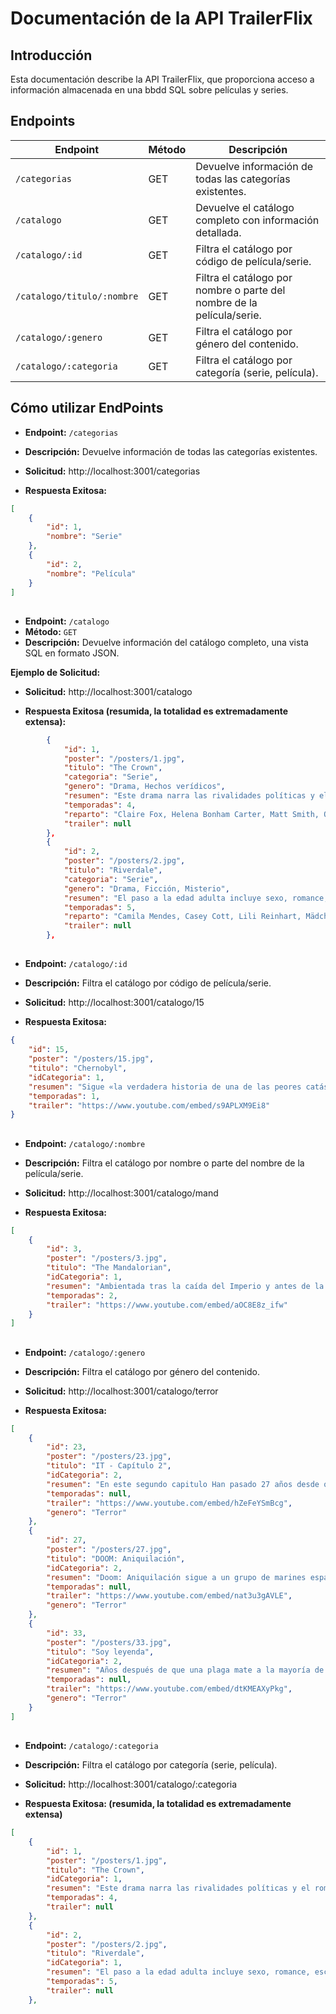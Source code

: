 # Documentación de la API TrailerFlix

## Introducción
Esta documentación describe la API TrailerFlix, que proporciona acceso a información almacenada en una bbdd SQL sobre películas y series.

## Endpoints

| Endpoint                 | Método | Descripción                                      |
|--------------------------|--------|--------------------------------------------------|
| `/categorias`            | GET    | Devuelve información de todas las categorías existentes.                       |
| `/catalogo`              | GET    | Devuelve el catálogo completo con información detallada.                        |
| `/catalogo/:id`          | GET    | Filtra el catálogo por código de película/serie.                                |
| `/catalogo/titulo/:nombre`      | GET    | Filtra el catálogo por nombre o parte del nombre de la película/serie.          |
| `/catalogo/:genero`      | GET    | Filtra el catálogo por género del contenido.                                     |
| `/catalogo/:categoria`   | GET    | Filtra el catálogo por categoría (serie, película).           |               |

## Cómo utilizar EndPoints

- **Endpoint:** `/categorias`
- **Descripción:** Devuelve información de todas las categorías existentes.
- **Solicitud:**
http://localhost:3001/categorias

- **Respuesta Exitosa:**
```json
[
    {
        "id": 1,
        "nombre": "Serie"
    },
    {
        "id": 2,
        "nombre": "Película"
    }
]
```
##
- **Endpoint:** `/catalogo`
- **Método:** `GET`
- **Descripción:** Devuelve información del catálogo completo, una vista SQL en formato JSON.

**Ejemplo de Solicitud:**

- **Solicitud:**
http://localhost:3001/catalogo

- **Respuesta Exitosa (resumida, la totalidad es extremadamente extensa):**
```json
        {
            "id": 1,
            "poster": "/posters/1.jpg",
            "titulo": "The Crown",
            "categoria": "Serie",
            "genero": "Drama, Hechos verídicos",
            "resumen": "Este drama narra las rivalidades políticas y el romance de la reina Isabel II, así como los sucesos que moldearon la segunda mitad del siglo XX.",
            "temporadas": 4,
            "reparto": "Claire Fox, Helena Bonham Carter, Matt Smith, Olivia Colman, Tobias Menzies, Vanesa Kirby",
            "trailer": null
        },
        {
            "id": 2,
            "poster": "/posters/2.jpg",
            "titulo": "Riverdale",
            "categoria": "Serie",
            "genero": "Drama, Ficción, Misterio",
            "resumen": "El paso a la edad adulta incluye sexo, romance, escuela y familia. Para Archie y sus amigos, también hay misterios oscuros.",
            "temporadas": 5,
            "reparto": "Camila Mendes, Casey Cott, Lili Reinhart, Mädchen Amick, Madelaine Petsch, Marisol Nichols",
            "trailer": null
        },
```
##
- **Endpoint:**  `/catalogo/:id`  
- **Descripción:** Filtra el catálogo por código de película/serie.
- **Solicitud:**
http://localhost:3001/catalogo/15

- **Respuesta Exitosa:**
```json
{
    "id": 15,
    "poster": "/posters/15.jpg",
    "titulo": "Chernobyl",
    "idCategoria": 1,
    "resumen": "Sigue «la verdadera historia de una de las peores catástrofes provocadas por el hombre y habla de los valientes hombres y mujeres que se sacrificaron para salvar a Europa de un desastre inimaginable. La miniserie se centra en el desgarrador alcance del desastre de la planta nuclear que ocurrió en Ucrania en abril de 1986, revelando cómo y por qué ocurrió, además contando las sorprendentes y notables historias de los héroes que lucharon y cayeron.",
    "temporadas": 1,
    "trailer": "https://www.youtube.com/embed/s9APLXM9Ei8"
}
```
##
- **Endpoint:** `/catalogo/:nombre`
- **Descripción:** Filtra el catálogo por nombre o parte del nombre de la película/serie.
- **Solicitud:**
http://localhost:3001/catalogo/mand

- **Respuesta Exitosa:**
```json
[
    {
        "id": 3,
        "poster": "/posters/3.jpg",
        "titulo": "The Mandalorian",
        "idCategoria": 1,
        "resumen": "Ambientada tras la caída del Imperio y antes de la aparición de la Primera Orden, la serie sigue los pasos de un pistolero solitario en las aventuras que protagoniza en los confines de la galaxia, donde no alcanza la autoridad de la Nueva República.",
        "temporadas": 2,
        "trailer": "https://www.youtube.com/embed/aOC8E8z_ifw"
    }
]
```
##
- **Endpoint:** `/catalogo/:genero`
- **Descripción:** Filtra el catálogo por género del contenido.
- **Solicitud:**
http://localhost:3001/catalogo/terror

- **Respuesta Exitosa:**
```json
[
    {
        "id": 23,
        "poster": "/posters/23.jpg",
        "titulo": "IT - Capítulo 2",
        "idCategoria": 2,
        "resumen": "En este segundo capitulo Han pasado 27 años desde que el \"Club de los Perdedores\", formado por Bill, Berverly, Richie, Ben, Eddie, Mike y Stanley, se enfrentaran al macabro y despiadado Pennywise (Bill Skarsgård). En cuanto tuvieron oportunidad, abandonaron el pueblo de Derry, en el estado de Maine, que tantos problemas les había ocasionado. Sin embargo, ahora, siendo adultos, parece que no pueden escapar de su pasado. Todos deberán enfrentarse de nuevo al temible payaso para descubrir si de verdad están preparados para superar sus traumas de la infancia.",
        "temporadas": null,
        "trailer": "https://www.youtube.com/embed/hZeFeYSmBcg",
        "genero": "Terror"
    },
    {
        "id": 27,
        "poster": "/posters/27.jpg",
        "titulo": "DOOM: Aniquilación",
        "idCategoria": 2,
        "resumen": "Doom: Aniquilación sigue a un grupo de marines espaciales que han respondido a una llamada de alerta de una base en la luna marciana, solo para descubrir que ha sido tomada por criaturas demoníacas que amenazan con desatar el infierno en la tierra.",
        "temporadas": null,
        "trailer": "https://www.youtube.com/embed/nat3u3gAVLE",
        "genero": "Terror"
    },
    {
        "id": 33,
        "poster": "/posters/33.jpg",
        "titulo": "Soy leyenda",
        "idCategoria": 2,
        "resumen": "Años después de que una plaga mate a la mayoría de la humanidad y transforme al resto en monstruos, el único superviviente en la ciudad de Nueva York lucha valientemente para encontrar una cura.",
        "temporadas": null,
        "trailer": "https://www.youtube.com/embed/dtKMEAXyPkg",
        "genero": "Terror"
    }
]
```
##
- **Endpoint:** `/catalogo/:categoria`
- **Descripción:** Filtra el catálogo por categoría (serie, película).
- **Solicitud:**
http://localhost:3001/catalogo/:categoria

- **Respuesta Exitosa: (resumida, la totalidad es extremadamente extensa)**
```json
[
    {
        "id": 1,
        "poster": "/posters/1.jpg",
        "titulo": "The Crown",
        "idCategoria": 1,
        "resumen": "Este drama narra las rivalidades políticas y el romance de la reina Isabel II, así como los sucesos que moldearon la segunda mitad del siglo XX.",
        "temporadas": 4,
        "trailer": null
    },
    {
        "id": 2,
        "poster": "/posters/2.jpg",
        "titulo": "Riverdale",
        "idCategoria": 1,
        "resumen": "El paso a la edad adulta incluye sexo, romance, escuela y familia. Para Archie y sus amigos, también hay misterios oscuros.",
        "temporadas": 5,
        "trailer": null
    },
```
